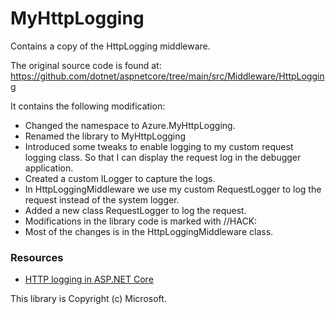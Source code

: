 # MyHttpLogging

Contains a copy of the HttpLogging middleware. 

The original source code is found at: https://github.com/dotnet/aspnetcore/tree/main/src/Middleware/HttpLogging

It contains the following modification:
* Changed the namespace to Azure.MyHttpLogging.
* Renamed the library to MyHttpLogging 
* Introduced some tweaks to enable logging to my custom request logging class. So that I can display the request log in the debugger application.
* Created a custom ILogger to capture the logs.
* In HttpLoggingMiddleware we use my custom RequestLogger to log the request instead of the system logger.
* Added a new class RequestLogger to log the request.
* Modifications in the library code is marked with //HACK:
* Most of the changes is in the HttpLoggingMiddleware class.


### Resources
 * <a href="https://learn.microsoft.com/en-us/aspnet/core/fundamentals/http-logging/" target="_blank">HTTP logging in ASP.NET Core</a>


 This library is Copyright (c) Microsoft.
